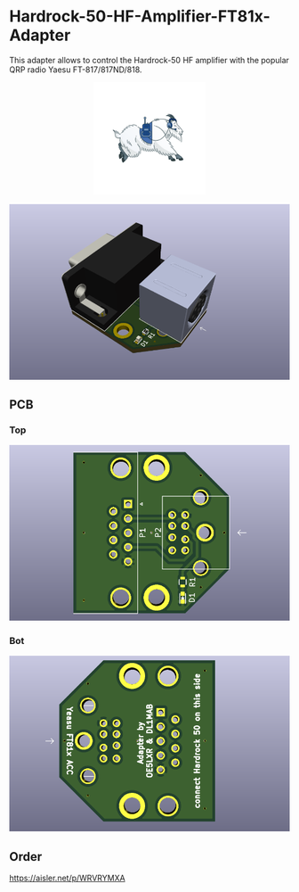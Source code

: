 Hardrock-50-HF-Amplifier-FT81x-Adapter
======================================
This adapter allows to control the Hardrock-50 HF amplifier with the popular QRP radio Yaesu FT-817/817ND/818.

<p align="center">
  <a href="https://oe5lxr.at/"><img src="https://github.com/oe5lxr/.github/raw/main/logo/oe5lxr-mountain-goat.png" width="40%"></a>
</p>

![HF50_FT81x_adapter rendering](docs/images/HF50_FT81x_adapter_rendering.png)

## PCB

### Top

![HF50_FT81x_adapter PCB top](docs/images/HF50_FT81x_adapter_top.png)

### Bot

![HF50_FT81x_adapter PCB bot](docs/images/HF50_FT81x_adapter_bot.png)

## Order

https://aisler.net/p/WRVRYMXA

